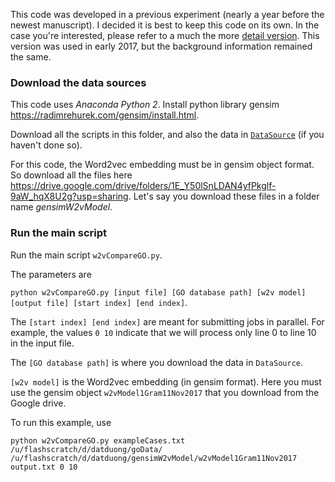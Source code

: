 
This code was developed in a previous experiment (nearly a year before the newest manuscript). I decided it is best to keep this code on its own. In the case you're interested, please refer to a much the more [detail version](https://github.com/datduong/word2vec2compareGenes). This version was used in early 2017, but the background information remained the same. 

### Download the data sources

This code uses *Anaconda Python 2*. Install python library gensim https://radimrehurek.com/gensim/install.html. 

Download all the scripts in this folder, and also the data in [```DataSource```](https://github.com/datduong/NLPMethods2CompareGOterms/tree/master/DataSource) (if you haven't done so). 

For this code, the Word2vec embedding must be in gensim object format. So download all the files here https://drive.google.com/drive/folders/1E_Y50lSnLDAN4yfPkglf-9aW_hqX8U2g?usp=sharing. Let's say you download these files in a folder name *gensimW2vModel*. 

### Run the main script

Run the main script ```w2vCompareGO.py```. 

The parameters are 

```python w2vCompareGO.py [input file] [GO database path] [w2v model] [output file] [start index] [end index]```. 

The ```[start index] [end index]``` are meant for submitting jobs in parallel. For example, the values ```0 10``` indicate that we will process only line 0 to line 10 in the input file. 

The ```[GO database path]``` is where you download the data in ```DataSource```. 

```[w2v model]``` is the Word2vec embedding (in gensim format). Here you must use the gensim object ```w2vModel1Gram11Nov2017``` that you download from the Google drive. 

To run this example, use 

```python w2vCompareGO.py exampleCases.txt /u/flashscratch/d/datduong/goData/ /u/flashscratch/d/datduong/gensimW2vModel/w2vModel1Gram11Nov2017 output.txt 0 10```

